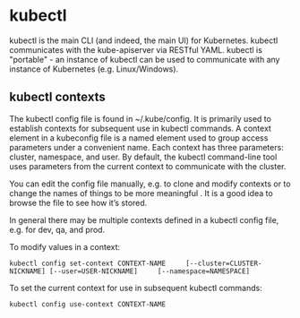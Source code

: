 # kubectl

kubectl is the main CLI (and indeed, the main UI) for Kubernetes. kubectl communicates with the kube-apiserver via
RESTful YAML. kubectl is "portable" - an instance of kubectl can be used to communicate with any instance of
Kubernetes (e.g. Linux/Windows).

## kubectl contexts

The kubectl config file is found in ~/.kube/config. It is primarily used to establish contexts for subsequent use
in kubectl commands. A context element in a kubeconfig file is a named element used to group access parameters under
a convenient name. Each context has three parameters: cluster, namespace, and user. By default, the kubectl
command-line tool uses parameters from the current context to communicate with the cluster.

You can edit the config file manually, e.g. to clone and modify contexts or to change the names of things to be more
meaningful . It is a good idea to browse the file to see how it’s stored.

In general there may be multiple contexts defined in a kubectl config file, e.g. for dev, qa, and prod.

To modify values in a context:

```
kubectl config set-context CONTEXT-NAME 	[--cluster=CLUSTER-NICKNAME] [--user=USER-NICKNAME] 	[--namespace=NAMESPACE]
```
To set the current context for use in subsequent kubectl commands:
```
kubectl config use-context CONTEXT-NAME
```
